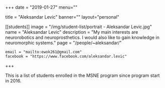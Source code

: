 
+++
date = "2019-01-27"
menu=""


title = "Aleksandar Levic"
banner=""
layout="personal"

[[students]]
    image = "/img/student-list/portrait - Aleksandar Levic.jpg"
    name = "Aleksandar Levic"
    description = "My main interests are neurorobotics and neuroprosthetics. I would also like to gain knowledge in neuromorphic systems."
    page = "/people/~aleksandar/"

    email = "mailto:ewok261@gmail.com"
    facebook = "https://www.facebook.com/aleksandar.levic"


+++

This is a list of students enrolled in the MSNE program since program start in 2016.

